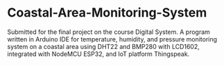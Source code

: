 # Coastal-Area-Monitoring-System
Submitted for the final project on the course Digital System. A program written in Arduino IDE for temperature, humidity, and pressure monitoring system on a coastal area using DHT22 and BMP280 with LCD1602, integrated with NodeMCU ESP32, and IoT platform Thingspeak.
